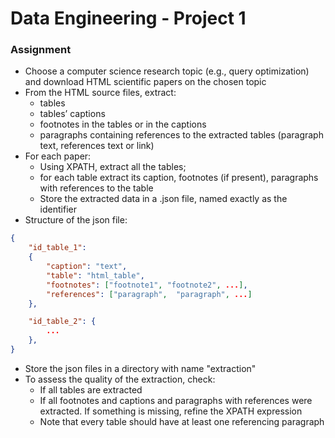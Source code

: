 # Data Engineering - Project 1

### Assignment
- Choose a computer science research topic (e.g., query optimization) and download HTML scientific papers on the chosen topic 
- From the HTML source files, extract: 
    - tables 
    - tables’ captions 
    - footnotes in the tables or in the captions 
    - paragraphs containing references to the extracted tables (paragraph text, references text or link)
- For each paper:
    - Using XPATH, extract all the tables; 
    - for each table extract its caption, footnotes (if present), paragraphs with references to the table
    - Store the extracted data in a .json file, named exactly as the identifier 
- Structure of the json file:
```json
{ 
    "id_table_1": 
    {
        "caption": "text",
        "table": "html_table",
        "footnotes": ["footnote1", "footnote2", ...],
        "references": ["paragraph",  "paragraph", ...]
    },

    "id_table_2": {
        ...
    }, 
}

```
- Store the json files in a directory with name "extraction"
- To assess the quality of the extraction, check:
    - If all tables are extracted
    - If all footnotes and captions and paragraphs with references were extracted. If something is missing, refine the XPATH expression
    - Note that every table should have at least one referencing paragraph
